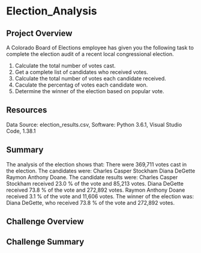 # Election_Analysis

## Project Overview
A Colorado Board of Elections employee has given you the following task to complete the election audit of a recent local congressional election.

1. Calculate the total number of votes cast.
2. Get a complete list of candidates who received votes.
3. Calculate the total number of votes each candidate received.
4. Caculate the percentag of votes each candidate won.
5. Determine the winner of the election based on popular vote.

## Resources
Data Source: election_results.csv,
Software: Python 3.6.1, Visual Studio Code, 1.38.1

## Summary
The analysis of the election shows that:
There were 369,711 votes cast in the election.
 The candidates were:
  Charles Casper Stockham
  Diana DeGette
  Raymon Anthony Doane.
 The candidate results were:
  Charles Casper Stockham received 23.0 % of the vote and 85,213 votes.
  Diana DeGette received 73.8 % of the vote and 272,892 votes.
  Raymon Anthony Doane received 3.1 % of the vote and 11,606 votes.
 The winner of the election was:
  Diana DeGette, who received 73.8 % of the vote and 272,892 votes.
  
  ## Challenge Overview
  
  ## Challenge Summary

